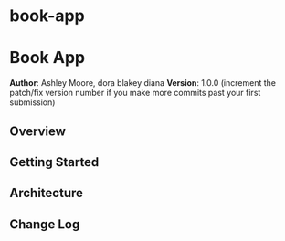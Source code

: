 # book-app

# Book App

**Author**: Ashley Moore, dora blakey diana
**Version**: 1.0.0 (increment the patch/fix version number if you make more commits past your first submission)

## Overview
<!-- Build a bookshelf and search application  -->

## Getting Started
<!-- What are the steps that a user must take in order to build this app on their own machine and get it running? -->

## Architecture
<!-- Provide a detailed description of the application design. What technologies (languages, libraries, etc) you're using, and any other relevant design information. -->

## Change Log
<!-- Use this area to document the iterative changes made to your application as each feature is successfully implemented. Use time stamps. Here's an examples: will research GH for further detail

(example: 01-01-2001 4:59pm - Application now has a fully-functional express server, with GET and POST routes for the book resource.)

## Credits and Collaborations
10-22-20 Ashley and dora 
Start time: 12:15pm MST - 2am MST
help from:
Skyler 2+ hours  5pm-6:55pm MST
Chance 20 min   6:55-7:15pm MST
Nicco 1+ hour    7:55-8:55pm MST  
Merry 40 min    9:35-10 pm MST
Taylor 2 hours  11:35-1:30am MST 